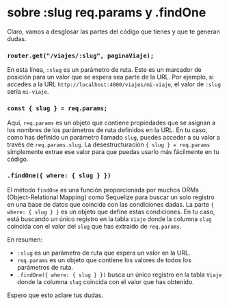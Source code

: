 # sobre :slug req.params y .findOne

Claro, vamos a desglosar las partes del código que tienes y que te generan dudas.

### `router.get("/viajes/:slug", paginaViaje);`

En esta línea, `:slug` es un parámetro de ruta. Este es un marcador de posición para un valor que se espera sea parte de la URL. Por ejemplo, si accedes a la URL `http://localhost:4000/viajes/mi-viaje`, el valor de `:slug` sería `mi-viaje`.

### `const { slug } = req.params;`

Aquí, `req.params` es un objeto que contiene propiedades que se asignan a los nombres de los parámetros de ruta definidos en la URL. En tu caso, como has definido un parámetro llamado `slug`, puedes acceder a su valor a través de `req.params.slug`. La desestructuración `{ slug } = req.params` simplemente extrae ese valor para que puedas usarlo más fácilmente en tu código.

### `.findOne({ where: { slug } })`

El método `findOne` es una función proporcionada por muchos ORMs (Object-Relational Mapping) como Sequelize para buscar un solo registro en una base de datos que coincida con las condiciones dadas. La parte `{ where: { slug } }` es un objeto que define estas condiciones. En tu caso, está buscando un único registro en la tabla `Viaje` donde la columna `slug` coincida con el valor del `slug` que has extraído de `req.params`.

En resumen:

-   `:slug` es un parámetro de ruta que espera un valor en la URL.
-   `req.params` es un objeto que contiene los valores de todos los parámetros de ruta.
-   `.findOne({ where: { slug } })` busca un único registro en la tabla `Viaje` donde la columna `slug` coincida con el valor que has obtenido.

Espero que esto aclare tus dudas.

